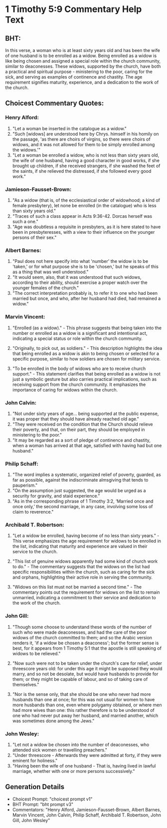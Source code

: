 # 1 Timothy 5:9 Commentary Help Text

## BHT:
In this verse, a woman who is at least sixty years old and has been the wife of one husband is to be enrolled as a widow. Being enrolled as a widow is like being chosen and assigned a special role within the church community, similar to deaconesses. These widows, supported by the church, have both a practical and spiritual purpose - ministering to the poor, caring for the sick, and serving as examples of continence and chastity. The age requirement signifies maturity, experience, and a dedication to the work of the church.

## Choicest Commentary Quotes:
### Henry Alford:
1. "Let a woman be inserted in the catalogue as a widow."
2. "Such [widows] are understood here by Chrys. himself in his homily on the passage, 'as there are choirs of virgins, so there were choirs of widows, and it was not allowed for them to be simply enrolled among the widows.'"
3. "Let a woman be enrolled a widow, who is not less than sixty years old, the wife of one husband, having a good character in good works, if she brought up children, if she received strangers, if she washed the feet of the saints, if she relieved the distressed, if she followed every good work."

### Jamieson-Fausset-Brown:
1. "As a widow (that is, of the ecclesiastical order of widowhood; a kind of female presbytery), let none be enrolled (in the catalogue) who is less than sixty years old."
2. "Traces of such a class appear in Acts 9:36-42. Dorcas herself was such a one."
3. "Age was doubtless a requisite in presbyters, as it is here stated to have been in presbyteresses, with a view to their influence on the younger persons of their sex."

### Albert Barnes:
1. "Paul does not here specify into what 'number' the widow is to be 'taken,' or for what purpose she is to be 'chosen,' but he speaks of this as a thing that was well understood."
2. "It would seem, also, that it was understood that such widows, according to their ability, should exercise a proper watch over the younger females of the church."
3. "The correct interpretation probably is, to refer it to one who had been married but once, and who, after her husband had died, had remained a widow."

### Marvin Vincent:
1. "Enrolled (as a widow)." - This phrase suggests that being taken into the number or enrolled as a widow is a significant and intentional act, indicating a special status or role within the church community.

2. "Originally, to pick out, as soldiers." - This description highlights the idea that being enrolled as a widow is akin to being chosen or selected for a specific purpose, similar to how soldiers are chosen for military service.

3. "To be enrolled in the body of widows who are to receive church support." - This statement clarifies that being enrolled as a widow is not just a symbolic gesture but also carries practical implications, such as receiving support from the church community. It emphasizes the importance of caring for widows within the church.

### John Calvin:
1. "Not under sixty years of age... being supported at the public expense, it was proper that they should have already reached old age."
2. "They were received on the condition that the Church should relieve their poverty, and that, on their part, they should be employed in ministering to the poor."
3. "It may be regarded as a sort of pledge of continence and chastity, when a woman has arrived at that age, satisfied with having had but one husband."

### Philip Schaff:
1. "The word implies a systematic, organized relief of poverty, guarded, as far as possible, against the indiscriminate almsgiving that tends to pauperism."
2. "On the assumption just suggested, the age would be urged as a security for gravity, and staid experience."
3. "As in the corresponding phrase of 1 Timothy 3:2, ‘Married once and once only,’ the second marriage, in any case, involving some loss of claim to reverence."

### Archibald T. Robertson:
1. "Let a widow be enrolled, having become of no less than sixty years." - This verse emphasizes the age requirement for widows to be enrolled in the list, indicating that maturity and experience are valued in their service to the church.

2. "This list of genuine widows apparently had some kind of church work to do." - The commentary suggests that the widows on the list had specific responsibilities within the church, such as caring for the sick and orphans, highlighting their active role in serving the community.

3. "Widows on this list must not be married a second time." - The commentary points out the requirement for widows on the list to remain unmarried, indicating a commitment to their service and dedication to the work of the church.

### John Gill:
1. "Though some choose to understand these words of the number of such who were made deaconesses, and had the care of the poor widows of the church committed to them; and so the Arabic version renders it, 'if a widow be chosen a deaconess'; but the former sense is best, for it appears from 1 Timothy 5:1 that the apostle is still speaking of widows to be relieved."

2. "Now such were not to be taken under the church's care for relief, under threescore years old: for under this age it might be supposed they would marry, and so not be desolate, but would have husbands to provide for them; or they might be capable of labour, and so of taking care of themselves."

3. "Nor is the sense only, that she should be one who never had more husbands than one at once; for this was not usual for women to have more husbands than one, even where polygamy obtained, or where men had more wives than one: this rather therefore is to be understood of one who had never put away her husband, and married another, which was sometimes done among the Jews."

### John Wesley:
1. "Let not a widow be chosen into the number of deaconesses, who attended sick women or travelling preachers." 
2. "Under threescore - Afterwards they were admitted at forty, if they were eminent for holiness." 
3. "Having been the wife of one husband - That is, having lived in lawful marriage, whether with one or more persons successively."


## Generation Details
- Choicest Prompt: "choicest prompt v1"
- BHT Prompt: "bht prompt v3"
- Commentators: "Henry Alford, Jamieson-Fausset-Brown, Albert Barnes, Marvin Vincent, John Calvin, Philip Schaff, Archibald T. Robertson, John Gill, John Wesley"
